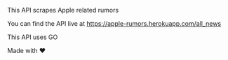 This API scrapes Apple related rumors

You can find the API live at https://apple-rumors.herokuapp.com/all_news

This API uses GO

Made with ❤️
